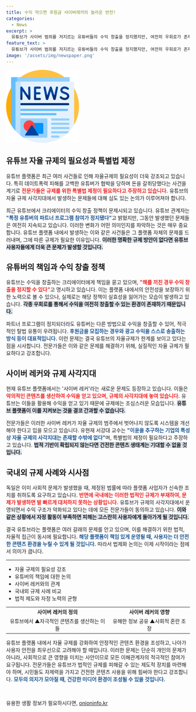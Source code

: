 ```yaml
---
title: 수익 막으면 후원금 사이버레커의 놀라운 반전!
categories:
  - News
excerpt: >
  유튜브가 사이버 범죄를 저지르는 유튜버들의 수익 창출을 정지했지만, 여전히 우회로가 존재하는 현실! 전문가들은 특별법 제정과 자정 노력이 필요하다고 경고합니다.
feature_text: >
  유튜브가 사이버 범죄를 저지르는 유튜버들의 수익 창출을 정지했지만, 여전히 우회로가 존재하는 현실! 전문가들은 특별법 제정과 자정 노력이 필요하다고 경고합니다.
image: '/assets/img/newspaper.png'
---
```


<p><img src="/assets/img/newspaper.png" alt="kimp 속보" /></p>

<h2 data-ke-size="size26">유튜브 자율 규제의 필요성과 특별법 제정</h2>

<p data-ke-size="size16">유튜브 플랫폼은 최근 여러 사건들로 인해 자율규제의 필요성이 더욱 강조되고 있습니다. 특히 데이트폭력 피해를 고백한 유튜버가 협박을 당하며 돈을 갈취당했다는 사건을 계기로 <b><span style="color: #ee2323;">전문가들은 규제를 위한 특별법 제정이 필요하다고 주장하고 있습니다.</span></b> 유튜브의 자율 규제 사각지대에서 발생하는 문제들에 대해 심도 있는 논의가 이루어져야 합니다. </p>

<p data-ke-size="size16">최근 유튜브에서 크리에이터의 수익 창출 정책이 문제시되고 있습니다. 유튜브 관계자는 <b><span style="color: #1a5490;">"특정 유튜버의 파트너 프로그램 참여가 정지됐다"</span></b>고 밝혔지만, 그동안 발생했던 문제들은 여전히 지속되고 있습니다. 이러한 변화가 어떤 의미인지를 파악하는 것은 매우 중요합니다. 유튜브 플랫폼 내에서 발생하는 이와 같은 사건들은 그 플랫폼 자체의 문제를 드러내며, 그에 따른 규제가 필요한 이유입니다. <b><span style="background-color: #21538527;">이러한 명확한 규제 방안이 없다면 유튜브 사용자들에게 더욱 큰 문제가 발생할 것입니다.</span></b></p>

<h2 data-ke-size="size26">유튜버의 책임과 수익 창출 정책</h2>

<p data-ke-size="size16">유튜브는 수익을 창출하는 크리에이터에게 책임을 묻고 있으며, <b><span style="color: #ee2323;">"해를 끼친 경우 수익 창출을 정지할 수 있다"</span></b>고 명시하고 있습니다. 이는 플랫폼 내에서의 안전성을 보장하기 위한 노력으로 볼 수 있으나, 실제로는 해당 정책이 실효성을 잃어가는 모습이 발생하고 있습니다. <b><span style="background-color: #21538527;">각종 우회로를 통해서 수익을 여전히 창출할 수 있는 환경이 존재하기 때문입니다.</span></b></p>

<p data-ke-size="size16">파트너 프로그램이 정지되더라도 유튜버는 다른 방법으로 수익을 창출할 수 있어, 적극적인 탈법 유통이 우려됩니다. <b><span style="color: #1a5490;">후원금을 모집하는 경우와 광고 수익을 스스로 송출하는 방식 등이 대표적입니다.</span></b> 이런 문제는 결국 유튜브의 자율규제가 한계를 보이고 있다는 점을 시사합니다. 전문가들은 이와 같은 문제를 해결하기 위해, 실질적인 자율 규제가 필요하다고 강조합니다. </p>

<h2 data-ke-size="size26">사이버 레커와 규제 사각지대</h2>

<p data-ke-size="size16">현재 유튜브 플랫폼에서는 '사이버 레커'라는 새로운 문제도 등장하고 있습니다. 이들은 <b><span style="color: #ee2323;">악의적인 콘텐츠를 생산하여 수익을 얻고 있으며, 규제의 사각지대에 놓여 있습니다.</span></b> 유튜브는 이들을 활용해 수익을 얻고 있기 때문에 규제에는 조심스러운 모습입니다. <b><span style="background-color: #21538527;">유튜브 플랫폼이 이를 지켜보는 것을 결코 간과할 수 없습니다.</span></b></p>

<p data-ke-size="size16">전문가들은 이러한 사이버 레커가 자율 규제의 범주에서 벗어나지 않도록 시스템을 개선해야 한다고 입을 모으고 있습니다. 유현재 서강대 교수는 <b><span style="color: #1a5490;">"이윤을 추구하는 기업의 특성상 자율 규제의 사각지대는 존재할 수밖에 없다"</span></b>며, 특별법의 제정이 필요하다고 주장하고 있습니다. <b><span style="background-color: #21538527;">법적 기반이 확립되지 않는다면 건전한 콘텐츠 생태계는 기대할 수 없을 것입니다.</span></b></p>

<h2 data-ke-size="size26">국내외 규제 사례와 시사점</h2>

<p data-ke-size="size16">독일은 이미 사회적 문제가 발생했을 때, 제정된 법률에 따라 플랫폼 사업자가 신속한 조치를 취하도록 요구하고 있습니다. <b><span style="color: #ee2323;">반면에 국내에는 이러한 법적인 규제가 부재하여, 문제가 발생하면 발 빠르게 대처하지 못하는 상황입니다.</span></b> 유튜브가 규제의 사각지대에서 운영되면서 수익 구조가 악화되고 있다는 데에 모든 전문가들이 동의하고 있습니다. <b><span style="background-color: #21538527;">이와 같은 상황에서 자정 활동이 부족하면 피해는 고스란히 사용자에게 돌아가게 될 것입니다.</span></b></p>

<p data-ke-size="size16">결국 유튜브라는 플랫폼은 여러 갈래의 문제를 안고 있으며, 이를 해결하기 위한 법적, 자율적 접근이 동시에 필요합니다. <b><span style="color: #1a5490;">해당 플랫폼이 책임 있게 운영될 때, 사용자는 더 안전한 콘텐츠 환경을 누릴 수 있게 될 것입니다.</span></b> 따라서 법제화 논의는 이제 시작이라는 점에서 의미가 큽니다.</p>

<hr>

<ul>
  <li>자율 규제의 필요성 강조</li>
  <li>유튜버의 책임에 대한 논의</li>
  <li>사이버 레커와의 관계</li>
  <li>국내외 규제 사례 비교</li>
  <li>법적 제도와 자정 노력의 균형</li>
</ul>

<table style="width: 100%;">
  <tr>
    <td style="text-align: center; height: 17px;"><b>사이버 레커의 정의</b></td>
    <td style="text-align: center; height: 17px;"><b>사이버 레커의 영향</b></td>
  </tr>
  <tr>
    <td style="text-align: center; height: 17px;">유튜브에서 ▲자극적인 콘텐츠를 생산하는 이들</td>
    <td style="text-align: center; height: 17px;">유해한 정보 공유 ▲사회적 혼란 조장</td>
  </tr>
</table>

<p data-ke-size="size16">유튜브 플랫폼 내에서 자율 규제를 강화하여 안정적인 콘텐츠 환경을 조성하고, 나아가 사용자 안전을 최우선으로 고려해야 할 때입니다. 이러한 문제는 단순히 개인의 문제가 아니라, 사회적으로 큰 영향을 미치는 사안이므로 모든 이해관계자의 적극적인 참여가 요구됩니다. 전문가들은 유튜브가 법적인 규제를 피해갈 수 있는 제도적 장치를 마련해야 하며, 시민들도 자제력을 가지고 건전한 콘텐츠 사용을 위해 힘써야 한다고 강조합니다. <b><span style="color: #1a5490;">모두의 의지가 모아질 때, 건강한 미디어 환경이 조성될 수 있을 것입니다.</span></b></p>

<p data-ke-size="size16">&nbsp;</p>
유용한 생활 정보가 필요하시다면, <a href="https://onioninfo.kr" rel="dofollow">onioninfo.kr</a>



